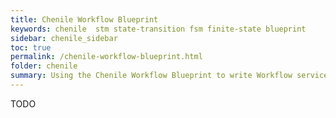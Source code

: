 ```yaml
---
title: Chenile Workflow Blueprint
keywords: chenile  stm state-transition fsm finite-state blueprint
sidebar: chenile_sidebar
toc: true
permalink: /chenile-workflow-blueprint.html
folder: chenile
summary: Using the Chenile Workflow Blueprint to write Workflow services
---
```

TODO
